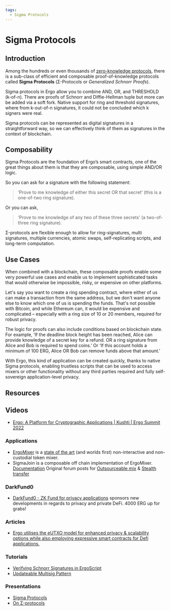 ```yaml
---
tags:
  - Sigma Protocols
---
```



# Sigma Protocols



## Introduction


Among the hundreds or even thousands of [zero-knowledge protocols](zkp.md), there is a sub-class of efficient and composable proof-of-knowledge protocols called **Sigma Protocols** (Σ-Protocols or *Generalized Schnorr Proofs*).

Sigma protocols in Ergo allow you to combine AND, OR, and THRESHOLD (k-of-n). There are proofs of Schnorr and Diffie-Hellman tuple but more can be added via a soft fork. Native support for ring and threshold signatures, where from k-out-of-n signatures, it could not be concluded which k signers were real.

Sigma protocols can be represented as digital signatures in a straightforward way, so we can effectively think of them as signatures in the context of blockchain.

## Composability

Sigma Protocols are the foundation of Ergo’s smart contracts, one of the great things about them is that they are composable, using simple AND/OR logic. 

So you can ask for a signature with the following statement: 

> ‘Prove to me knowledge of either this secret OR that secret’ (this is a one-of-two ring signature). 

Or you can ask, 

> ‘Prove to me knowledge of any two of these three secrets’ (a two-of-three ring signature).

Σ-protocols are flexible enough to allow for ring-signatures, multi signatures, multiple currencies, atomic swaps, self-replicating scripts, and long-term computation. 

## Use Cases

When combined with a blockchain, these composable proofs enable some very powerful use cases and enable us to implement sophisticated tasks that would otherwise be impossible, risky, or expensive on other platforms. 

Let's say you want to create a ring spending contract, where either of us can make a transaction from the same address, but we don't want anyone else to know which one of us is spending the funds. That's not possible with Bitcoin, and while Ethereum can, it would be expensive and complicated – especially with a ring size of 10 or 20 members, required for robust privacy.

The logic for proofs can also include conditions based on blockchain state.  For example, ‘If the deadline block height has been reached, Alice can provide knowledge of a secret key for a refund. OR a ring signature from Alice and Bob is required to spend coins.’ Or ‘If this account holds a minimum of 100 ERG, Alice OR Bob can remove funds above that amount.’


With Ergo, this kind of application can be created quickly, thanks to native Sigma protocols, enabling trustless scripts that can be used to access mixers or other functionality without any third parties required and fully self-sovereign application-level privacy.





## Resources

## Videos

- [Ergo: A Platform for Cryptographic Applications | Kushti | Ergo Summit 2022](https://www.youtube.com/watch?v=h6g5WahEUSk)

### Applications

- [ErgoMixer](/uses/mixer) is a [state of the art](https://ergonaut.space/screenshot_2021-05-15_at_22.26.39.png) (and worlds first) non-interactive and non-custodial token mixer. 
- SigmaJoin is a composable off chain implementation of ErgoMixer. [Documentation](https://github.com/ergoplatform/ergo-jde/blob/main/kiosk/src/test/scala/kiosk/mixer/doc/main.pdf) Original forum posts for [Outsourceable mix](https://www.ergoforum.org/t/yet-another-mixing-protocol/3359/2?u=scalahub) & [Stealth transfer](https://www.ergoforum.org/t/yet-another-mixing-protocol/3359/3?u=scalahub)

### DarkFund0

- [DarkFund0 - ZK Fund for privacy applications](https://www.ergoforum.org/t/darkfund0-zk-fund-for-privacy-applications/398) sponsors new developments in regards to privacy and private DeFi. 4000 ERG up for grabs!

### Articles

- [Ergo utilises the eUTXO model for enhanced privacy & scalability options while also employing expressive smart contracts for Defi applications.](https://ergoplatform.org/en/blog/2021-08-17-ergo-advancing-on-bitcoin/)
  
### Tutorials

- [Verifying Schnorr Signatures in ErgoScript](https://www.ergoforum.org/t/verifying-schnorr-signatures-in-ergoscript/3407)
- [Updateable Multisig Pattern](https://www.ergoforum.org/t/updateable-multisig-pattern/3356)

### Presentations

- [Sigma Protocols](https://crypto.sjtu.edu.cn/~yandi/2018%20BIU%20winter%20school/Part%203-Techniques%20for%20Efficient%20ZK%20(cont.)/WS-19-11-sigma-protocols-winter-school-2019-1.pdf)
- [On Σ-protocols](https://cs.au.dk/~ivan/Sigma.pdf)